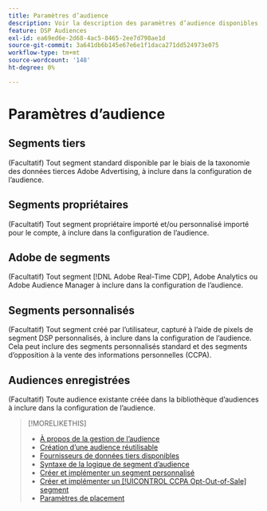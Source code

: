 ```yaml
---
title: Paramètres d’audience
description: Voir la description des paramètres d’audience disponibles.
feature: DSP Audiences
exl-id: ea69ed6e-2d68-4ac5-8465-2ee7d798ae1d
source-git-commit: 3a641db6b145e67e6e1f1daca271dd524973e075
workflow-type: tm+mt
source-wordcount: '148'
ht-degree: 0%

---
```


# Paramètres d’audience

## Segments tiers

(Facultatif) Tout segment standard disponible par le biais de la taxonomie des données tierces Adobe Advertising, à inclure dans la configuration de l’audience.

## Segments propriétaires

(Facultatif) Tout segment propriétaire importé et/ou personnalisé importé pour le compte, à inclure dans la configuration de l’audience.

## Adobe de segments

(Facultatif) Tout segment [!DNL Adobe Real-Time CDP], Adobe Analytics ou Adobe Audience Manager à inclure dans la configuration de l’audience.

## Segments personnalisés

(Facultatif) Tout segment créé par l’utilisateur, capturé à l’aide de pixels de segment DSP personnalisés, à inclure dans la configuration de l’audience. Cela peut inclure des segments personnalisés standard et des segments d’opposition à la vente des informations personnelles (CCPA).

## Audiences enregistrées

(Facultatif) Toute audience existante créée dans la bibliothèque d’audiences à inclure dans la configuration de l’audience.

>[!MORELIKETHIS]
>
>* [À propos de la gestion de l’audience](audience-about.md)
>* [Création d’une audience réutilisable](reusable-audience-create.md)
>* [Fournisseurs de données tiers disponibles](third-party-data-providers.md)
>* [Syntaxe de la logique de segment d’audience](audience-segment-logic-syntax.md)
>* [Créer et implémenter un segment personnalisé](custom-segment-create.md)
>* [Créer et implémenter un [!UICONTROL CCPA Opt-Out-of-Sale] segment](ccpa-opt-out-segment-create.md)
>* [Paramètres de placement](/help/dsp/campaign-management/placements/placement-settings.md)
